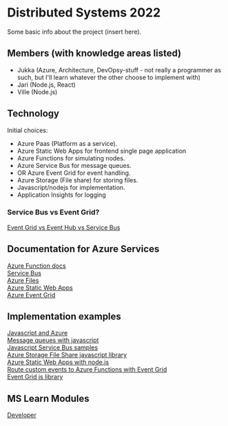 
# Distributed Systems 2022

Some basic info about the project (insert here).

## Members (with knowledge areas listed)

- Jukka (Azure, Architecture, DevOpsy-stuff - not really a programmer as such, but I'll learn whatever the other choose to implement with)
- Jari (Node.js, React)
- Ville (Node.js)

## Technology

Initial choices:

* Azure Paas (Platform as a service).
* Azure Static Web Apps for frontend single page application
* Azure Functions for simulating nodes.
* Azure Service Bus for message queues.
* OR Azure Event Grid for event handling.
* Azure Storage (File share) for storing files.
* Javascript/nodejs for implementation.
* Application Insights for logging

### Service Bus vs Event Grid?

[Event Grid vs Event Hub vs Service Bus](https://learn.microsoft.com/en-us/azure/event-grid/compare-messaging-services)<br>

## Documentation for Azure Services

[Azure Function docs](https://learn.microsoft.com/en-us/azure/azure-functions/)<br>
[Service Bus](https://learn.microsoft.com/en-us/azure/service-bus-messaging/)<br>
[Azure Files](https://learn.microsoft.com/en-us/azure/storage/files/)<br>
[Azure Static Web Apps](https://learn.microsoft.com/en-us/azure/static-web-apps/)<br>
[Azure Event Grid](https://learn.microsoft.com/en-us/azure/event-grid/)

## Implementation examples

[Javascript and Azure](https://learn.microsoft.com/en-us/azure/developer/javascript/)<br>
[Message queues with javascript](https://learn.microsoft.com/en-us/azure/service-bus-messaging/service-bus-nodejs-how-to-use-queues)<br>
[Javascript Service Bus samples](https://learn.microsoft.com/en-us/samples/azure/azure-sdk-for-js/service-bus-javascript/)<br>
[Azure Storage File Share javascript library](https://learn.microsoft.com/en-us/javascript/api/overview/azure/storage-file-share-readme?view=azure-node-latest)<br>
[Azure Static Web Apps with node.js](https://learn.microsoft.com/en-us/azure/developer/javascript/how-to/create-static-web-app)<br>
[Route custom events to Azure Functions with Event Grid](https://learn.microsoft.com/en-us/azure/event-grid/custom-event-to-function)<br>
[Event Grid js library](https://learn.microsoft.com/en-us/javascript/api/overview/azure/eventgrid-readme?view=azure-node-latest)

## MS Learn Modules

[Developer](https://learn.microsoft.com/en-us/certifications/exams/az-204)<br>
